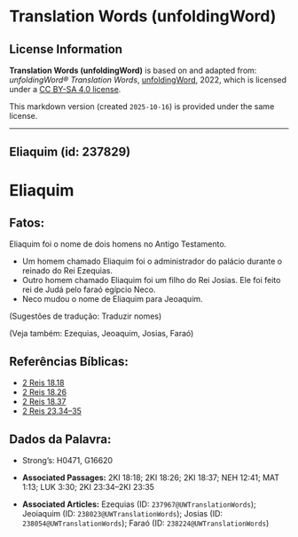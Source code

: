 # Translation Words (unfoldingWord)

## License Information

**Translation Words (unfoldingWord)** is based on and adapted from: _unfoldingWord® Translation Words_, [unfoldingWord](https://unfoldingword.org/utw), 2022, which is licensed under a [CC BY-SA 4.0 license](https://creativecommons.org/licenses/by-sa/4.0/legalcode.en).

This markdown version (created `2025-10-16`) is provided under the same license.



--------------------------------

## Eliaquim (id: 237829)

Eliaquim
========

Fatos:
------

Eliaquim foi o nome de dois homens no Antigo Testamento.

* Um homem chamado Eliaquim foi o administrador do palácio durante o reinado do Rei Ezequias.
* Outro homem chamado Eliaquim foi um filho do Rei Josias. Ele foi feito rei de Judá pelo faraó egípcio Neco.
* Neco mudou o nome de Eliaquim para Jeoaquim.

(Sugestões de tradução: Traduzir nomes)

(Veja também: Ezequias, Jeoaquim, Josias, Faraó)

Referências Bíblicas:
---------------------

* [2 Reis 18\.18](https://ref.ly/2Kgs18:18)
* [2 Reis 18\.26](https://ref.ly/2Kgs18:26)
* [2 Reis 18\.37](https://ref.ly/2Kgs18:37)
* [2 Reis 23\.34–35](https://ref.ly/2Kgs23:34-2Kgs23:35)

Dados da Palavra:
-----------------

* Strong’s: H0471, G16620

* **Associated Passages:** 2KI 18:18; 2KI 18:26; 2KI 18:37; NEH 12:41; MAT 1:13; LUK 3:30; 2KI 23:34–2KI 23:35
* **Associated Articles:** Ezequias (ID: `237967@UWTranslationWords`); Jeoiaquim (ID: `238023@UWTranslationWords`); Josias (ID: `238054@UWTranslationWords`); Faraó (ID: `238224@UWTranslationWords`)

